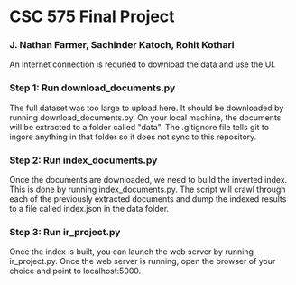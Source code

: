 # CSC 575 Final Project

### J. Nathan Farmer, Sachinder Katoch, Rohit Kothari

An internet connection is requried to download the data and use the UI.

### Step 1: Run download_documents.py
The full dataset was too large to upload here. It should be downloaded by running download_documents.py. On your local machine, the documents will be extracted to a folder called "data". The .gitignore file tells git to ingore anything in that folder so it does not sync to this repository.

### Step 2: Run index_documents.py
Once the documents are downloaded, we need to build the inverted index. This is done by running index_documents.py. The script will crawl through each of the previously extracted documents and dump the indexed results to a file called index.json in the data folder.

### Step 3: Run ir_project.py
Once the index is built, you can launch the web server by running ir_project.py. Once the web server is running, open the browser of your choice and point to localhost:5000.